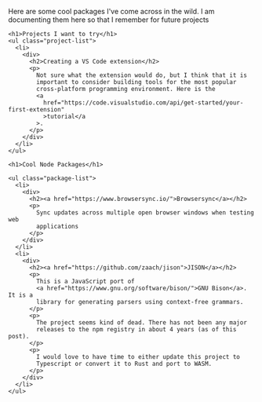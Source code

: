 <p>
      Here are some cool packages I've come across in the wild. I am documenting
      them here so that I remember for future projects
    </p>

    <h1>Projects I want to try</h1>
    <ul class="project-list">
      <li>
        <div>
          <h2>Creating a VS Code extension</h2>
          <p>
            Not sure what the extension would do, but I think that it is
            important to consider building tools for the most popular
            cross-platform programming environment. Here is the
            <a
              href="https://code.visualstudio.com/api/get-started/your-first-extension"
              >tutorial</a
            >.
          </p>
        </div>
      </li>
    </ul>

    <h1>Cool Node Packages</h1>

    <ul class="package-list">
      <li>
        <div>
          <h2><a href="https://www.browsersync.io/">Browsersync</a></h2>
          <p>
            Sync updates across multiple open browser windows when testing web
            applications
          </p>
        </div>
      </li>
      <li>
        <div>
          <h2><a href="https://github.com/zaach/jison">JISON</a></h2>
          <p>
            This is a JavaScript port of
            <a href="https://www.gnu.org/software/bison/">GNU Bison</a>. It is a
            library for generating parsers using context-free grammars.
          </p>
          <p>
            The project seems kind of dead. There has not been any major
            releases to the npm registry in about 4 years (as of this post).
          </p>
          <p>
            I would love to have time to either update this project to
            Typescript or convert it to Rust and port to WASM.
          </p>
        </div>
      </li>
    </ul>
